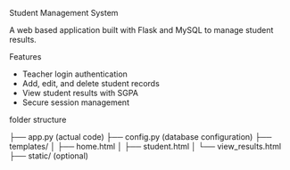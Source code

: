 Student Management System

A web based application built with Flask and MySQL to manage student results.

 Features
- Teacher login authentication
- Add, edit, and delete student records
- View student results with SGPA
- Secure session management

folder structure

├── app.py (actual code)
├── config.py (database configuration)
├── templates/
│   ├── home.html
│   ├── student.html
│   └── view_results.html
├── static/ (optional)  
   

